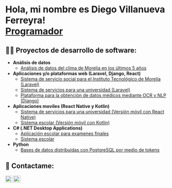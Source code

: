 <h1>Hola, mi nombre es Diego Villanueva Ferreyra! <br/><a href="https://github.com/DiegoVF1391">Programador</a> </h1>

<h2>👨‍💻 Proyectos de desarrollo de software:</h2>

- <b>Análisis de datos</b>
  - [Análisis de datos del clima de Morelia en los últimos 5 años](https://github.com/DiegoVF1391/AnalisisDelClimaDeMorelia)
- <b>Aplicaciones y/o plataformas web (Laravel, Django, React)</b>
  - [Sistema de servicio social para el Instituto Tecnológico de Morelia (Laravel)](https://github.com/DiegoVF1391/SistemaServicioSocial_ITM)
  - [Sistema de servicios para una universidad (Laravel)](https://github.com/DiegoVF1391/ServiciosEscolares)
  - [Plataforma para la obtención de datos médicos mediante OCR y NLP (Django)](https://github.com/DiegoVF1391/hospintel)
- <b>Aplicaciones moviles (React Native y Kotlin)</b>
  - [Sistema de servicios para una universidad (Versión móvil con React Native)](https://github.com/DiegoVF1391/ServiciosEscolares_Movil)
  - [Sistema escolar (Versión móvil con Kotlin)](https://github.com/DiegoVF1391/SistemaEscolar_Android)
- <b>C# (.NET Desktop Applications)</b>
  - [Aplicación escolar para examenes finales](https://github.com/DiegoVF1391/AplicacionEscolar)
  - [Sistema escolar](https://github.com/DiegoVF1391/SistemaEscolar)
- <b>Python</b>
  - [Bases de datos distribuidas con PostgreSQL por medio de tokens](https://github.com/DiegoVF1391/BasesDatosDistribuidas)

<h2> 🤳 Contactame:</h2>

[<img align="left" alt="Diego Villanueva Ferreyra | GitHub" width="22px" src="https://cdn.jsdelivr.net/npm/simple-icons@v3/icons/github.svg" />][github]
[<img align="left" alt="Diego Villanueva Ferreyra | LinkedIn" width="22px" src="https://cdn.jsdelivr.net/npm/simple-icons@v3/icons/linkedin.svg" />][linkedin]

[github]: https://github.com/DiegoVF1391
[linkedin]: https://www.linkedin.com/in/diego-villanueva-ferreyra-5797b8264/

<!--
**DiegoVF1391/DiegoVF1391** is a ✨ _special_ ✨ repository because its `README.md` (this file) appears on your GitHub profile.

Here are some ideas to get you started:

- 🔭 I’m currently working on ...
- 🌱 I’m currently learning ...
- 👯 I’m looking to collaborate on ...
- 🤔 I’m looking for help with ...
- 💬 Ask me about ...
- 📫 How to reach me: ...
- 😄 Pronouns: ...
- ⚡ Fun fact: ...
-->
